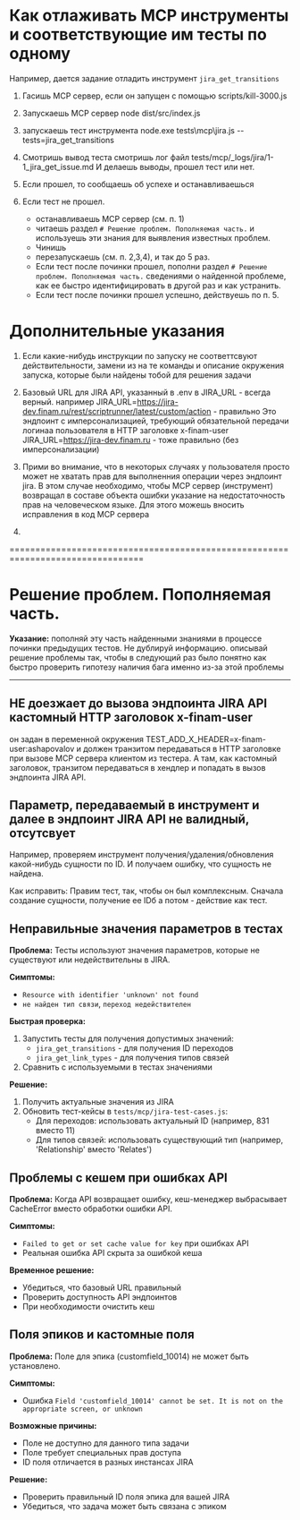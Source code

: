 # Как отлаживать MCP инструменты и соответствующие им тесты по одному

Например, дается задание отладить инструмент `jira_get_transitions`


1) Гасишь MCP сервер, если он запущен с помощью scripts/kill-3000.js

2) Запускаешь MCP сервер 
   node dist/src/index.js

3) запускаешь тест инструмента
   node.exe tests\mcp\jira.js --tests=jira_get_transitions

4) Смотришь вывод теста
   смотришь лог файл tests/mcp/_logs/jira/1-1_jira_get_issue.md
   И делаешь выводы, прошел тест или нет. 
   
5) Если прошел, то сообщаешь об успехе и останавливаешься


6) Если тест не прошел.
   - останавливаешь MCP сервер (см. п. 1)
   - читаешь раздел `# Решение проблем. Пополняемая часть.` и используешь эти знания для выявления известных проблем.
   - Чинишь
   - перезапускаешь (см. п. 2,3,4), и так до 5 раз.
   - Если тест после починки прошел, пополни раздел `# Решение проблем. Пополняемая часть.`
     сведениями о найденной проблеме, как ее быстро идентифицировать в другой раз и как устранить. 
   - Если тест после починки прошел успешно, действуешь по п. 5.



# Дополнительные указания

1) Если какие-нибудь инструкции по запуску не соответтсвуют действительности, замени из на те команды и описание
   окружения запуска, которые были найдены тобой для решения задачи

2) Базовый URL для JIRA API, указанный в .env в JIRA_URL - всегда верный.
   например
   JIRA_URL=https://jira-dev.finam.ru/rest/scriptrunner/latest/custom/action - правильно 
   Это эндпоинт с имперсонализацией, требующий обязательной передачи логинаа пользователя в HTTP заголовке x-finam-user
   JIRA_URL=https://jira-dev.finam.ru - тоже правильно (без имперсонализации)

3) Прими во внимание, что в некоторых случаях у пользователя просто может не хватать прав для 
   выполненния операции через эндпоинт jira.
   В этом случае необходимо, чтобы MCP сервер (инструмент) возвращал в составе объекта ошибки указание на недостаточность 
   прав на человеческом языке. Для этого можешь вносить исправления в код MCP сервера
4) 



================================================================================
# Решение проблем. Пополняемая часть.

**Указание:** пополняй эту часть найденными знаниями в процессе починки предыдущих тестов. Не дублируй информацию. 
описывай решение проблемы так, чтобы в следующий раз было понятно как быстро проверить гипотезу 
наличия бага именно из-за этой проблемы

--------------------------------------------------------------------------------

## НЕ доезжает до вызова эндпоинта JIRA API кастомный HTTP заголовок x-finam-user

он задан в переменной окружения TEST_ADD_X_HEADER=x-finam-user:ashapovalov 
и должен транзитом передаваться в HTTP заголовке при вызове MCP сервера клиентом из тестера.
А там, как кастомный заголовок, транзитом передаваться в хендлер и попадать в вызов эндпоинта JIRA API.

## Параметр, передаваемый в инструмент и далее в эндпоинт JIRA API не валидный, отсутсвует

Например, проверяем инструмент получения/удаления/обновления какой-нибудь сущности по ID.
И получаем ошибку, что сущность не найдена.

Как исправить:
Правим тест, так, чтобы он был комплексным. Сначала создание сущности, получение ее IDб а потом - действие как тест.



## Неправильные значения параметров в тестах

**Проблема:** Тесты используют значения параметров, которые не существуют или недействительны в JIRA.

**Симптомы:**
- `Resource with identifier 'unknown' not found`
- `не найден тип связи`, `переход недействителен`

**Быстрая проверка:**
1. Запустить тесты для получения допустимых значений:
   - `jira_get_transitions` - для получения ID переходов
   - `jira_get_link_types` - для получения типов связей
2. Сравнить с используемыми в тестах значениями

**Решение:**
1. Получить актуальные значения из JIRA
2. Обновить тест-кейсы в `tests/mcp/jira-test-cases.js`:
   - Для переходов: использовать актуальный ID (например, 831 вместо 11)
   - Для типов связей: использовать существующий тип (например, 'Relationship' вместо 'Relates')

## Проблемы с кешем при ошибках API

**Проблема:** Когда API возвращает ошибку, кеш-менеджер выбрасывает CacheError вместо обработки ошибки API.

**Симптомы:**
- `Failed to get or set cache value for key` при ошибках API
- Реальная ошибка API скрыта за ошибкой кеша

**Временное решение:**
- Убедиться, что базовый URL правильный
- Проверить доступность API эндпоинтов
- При необходимости очистить кеш

## Поля эпиков и кастомные поля

**Проблема:** Поле для эпика (customfield_10014) не может быть установлено.

**Симптомы:**
- Ошибка `Field 'customfield_10014' cannot be set. It is not on the appropriate screen, or unknown`

**Возможные причины:**
- Поле не доступно для данного типа задачи
- Поле требует специальных прав доступа
- ID поля отличается в разных инстансах JIRA

**Решение:**
- Проверить правильный ID поля эпика для вашей JIRA
- Убедиться, что задача может быть связана с эпиком


